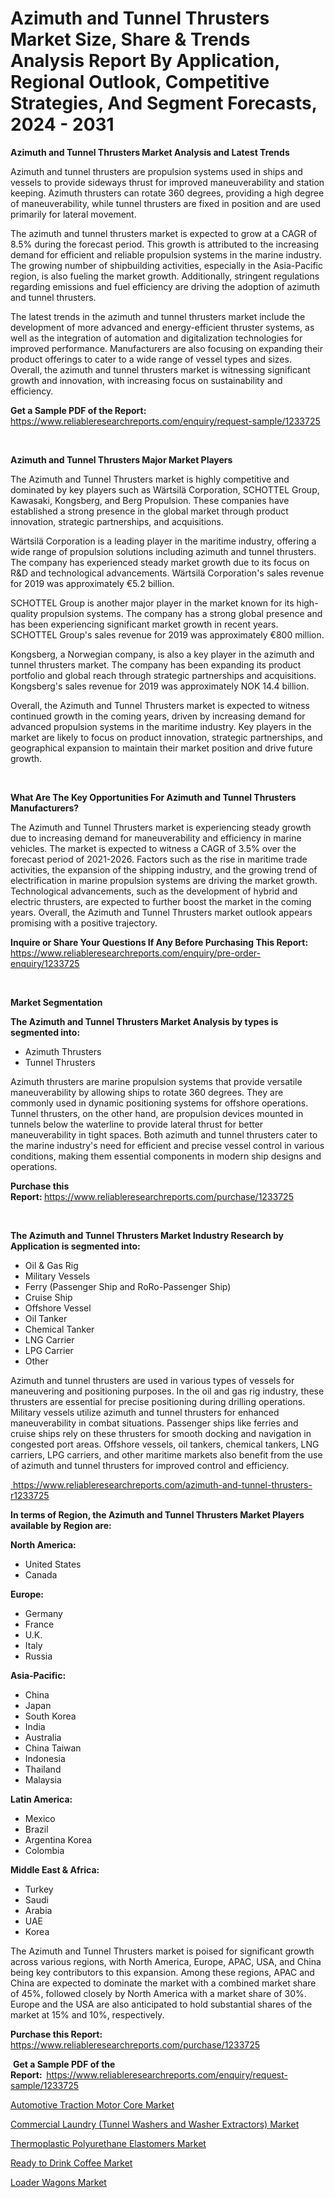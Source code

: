 <p><h1>Azimuth and Tunnel Thrusters Market Size, Share & Trends Analysis Report By Application, Regional Outlook, Competitive Strategies, And Segment Forecasts, 2024 - 2031</h1></p><p><strong>Azimuth and Tunnel Thrusters Market Analysis and Latest Trends</strong></p>
<p><p>Azimuth and tunnel thrusters are propulsion systems used in ships and vessels to provide sideways thrust for improved maneuverability and station keeping. Azimuth thrusters can rotate 360 degrees, providing a high degree of maneuverability, while tunnel thrusters are fixed in position and are used primarily for lateral movement.</p><p>The azimuth and tunnel thrusters market is expected to grow at a CAGR of 8.5% during the forecast period. This growth is attributed to the increasing demand for efficient and reliable propulsion systems in the marine industry. The growing number of shipbuilding activities, especially in the Asia-Pacific region, is also fueling the market growth. Additionally, stringent regulations regarding emissions and fuel efficiency are driving the adoption of azimuth and tunnel thrusters.</p><p>The latest trends in the azimuth and tunnel thrusters market include the development of more advanced and energy-efficient thruster systems, as well as the integration of automation and digitalization technologies for improved performance. Manufacturers are also focusing on expanding their product offerings to cater to a wide range of vessel types and sizes. Overall, the azimuth and tunnel thrusters market is witnessing significant growth and innovation, with increasing focus on sustainability and efficiency.</p></p>
<p><strong>Get a Sample PDF of the Report:&nbsp;</strong> <a href="https://www.reliableresearchreports.com/enquiry/request-sample/1233725">https://www.reliableresearchreports.com/enquiry/request-sample/1233725</a></p>
<p>&nbsp;</p>
<p><strong>Azimuth and Tunnel Thrusters Major Market Players</strong></p>
<p><p>The Azimuth and Tunnel Thrusters market is highly competitive and dominated by key players such as Wärtsilä Corporation, SCHOTTEL Group, Kawasaki, Kongsberg, and Berg Propulsion. These companies have established a strong presence in the global market through product innovation, strategic partnerships, and acquisitions.</p><p>Wärtsilä Corporation is a leading player in the maritime industry, offering a wide range of propulsion solutions including azimuth and tunnel thrusters. The company has experienced steady market growth due to its focus on R&D and technological advancements. Wärtsilä Corporation's sales revenue for 2019 was approximately €5.2 billion.</p><p>SCHOTTEL Group is another major player in the market known for its high-quality propulsion systems. The company has a strong global presence and has been experiencing significant market growth in recent years. SCHOTTEL Group's sales revenue for 2019 was approximately €800 million.</p><p>Kongsberg, a Norwegian company, is also a key player in the azimuth and tunnel thrusters market. The company has been expanding its product portfolio and global reach through strategic partnerships and acquisitions. Kongsberg's sales revenue for 2019 was approximately NOK 14.4 billion.</p><p>Overall, the Azimuth and Tunnel Thrusters market is expected to witness continued growth in the coming years, driven by increasing demand for advanced propulsion systems in the maritime industry. Key players in the market are likely to focus on product innovation, strategic partnerships, and geographical expansion to maintain their market position and drive future growth.</p></p>
<p>&nbsp;</p>
<p><strong>What Are The Key Opportunities For Azimuth and Tunnel Thrusters Manufacturers?</strong></p>
<p><p>The Azimuth and Tunnel Thrusters market is experiencing steady growth due to increasing demand for maneuverability and efficiency in marine vehicles. The market is expected to witness a CAGR of 3.5% over the forecast period of 2021-2026. Factors such as the rise in maritime trade activities, the expansion of the shipping industry, and the growing trend of electrification in marine propulsion systems are driving the market growth. Technological advancements, such as the development of hybrid and electric thrusters, are expected to further boost the market in the coming years. Overall, the Azimuth and Tunnel Thrusters market outlook appears promising with a positive trajectory.</p></p>
<p><strong>Inquire or Share Your Questions If Any Before Purchasing This Report:</strong> <a href="https://www.reliableresearchreports.com/enquiry/pre-order-enquiry/1233725">https://www.reliableresearchreports.com/enquiry/pre-order-enquiry/1233725</a></p>
<p>&nbsp;</p>
<p><strong>Market Segmentation</strong></p>
<p><strong>The Azimuth and Tunnel Thrusters Market Analysis by types is segmented into:</strong></p>
<p><ul><li>Azimuth Thrusters</li><li>Tunnel Thrusters</li></ul></p>
<p><p>Azimuth thrusters are marine propulsion systems that provide versatile maneuverability by allowing ships to rotate 360 degrees. They are commonly used in dynamic positioning systems for offshore operations. Tunnel thrusters, on the other hand, are propulsion devices mounted in tunnels below the waterline to provide lateral thrust for better maneuverability in tight spaces. Both azimuth and tunnel thrusters cater to the marine industry's need for efficient and precise vessel control in various conditions, making them essential components in modern ship designs and operations.</p></p>
<p><strong>Purchase this Report:&nbsp;</strong><a href="https://www.reliableresearchreports.com/purchase/1233725">https://www.reliableresearchreports.com/purchase/1233725</a></p>
<p>&nbsp;</p>
<p><strong>The Azimuth and Tunnel Thrusters Market Industry Research by Application is segmented into:</strong></p>
<p><ul><li>Oil & Gas Rig</li><li>Military Vessels</li><li>Ferry (Passenger Ship and RoRo-Passenger Ship)</li><li>Cruise Ship</li><li>Offshore Vessel</li><li>Oil Tanker</li><li>Chemical Tanker</li><li>LNG Carrier</li><li>LPG Carrier</li><li>Other</li></ul></p>
<p><p>Azimuth and tunnel thrusters are used in various types of vessels for maneuvering and positioning purposes. In the oil and gas rig industry, these thrusters are essential for precise positioning during drilling operations. Military vessels utilize azimuth and tunnel thrusters for enhanced maneuverability in combat situations. Passenger ships like ferries and cruise ships rely on these thrusters for smooth docking and navigation in congested port areas. Offshore vessels, oil tankers, chemical tankers, LNG carriers, LPG carriers, and other maritime markets also benefit from the use of azimuth and tunnel thrusters for improved control and efficiency.</p></p>
<p><a href="https://www.reliableresearchreports.com/azimuth-and-tunnel-thrusters-r1233725">&nbsp;https://www.reliableresearchreports.com/azimuth-and-tunnel-thrusters-r1233725</a></p>
<p><strong>In terms of Region, the Azimuth and Tunnel Thrusters Market Players available by Region are:</strong></p>
<p>
    <p> <strong> North America: </strong>
        <ul>
            <li>United States</li>
            <li>Canada</li>
        </ul>
        </p> 
    <p> <strong> Europe: </strong>
        <ul>
            <li>Germany</li>
            <li>France</li>
            <li>U.K.</li>
            <li>Italy</li>
            <li>Russia</li>
        </ul>
        </p> 
    <p> <strong> Asia-Pacific: </strong>
        <ul>
            <li>China</li>
            <li>Japan</li>
            <li>South Korea</li>
            <li>India</li>
            <li>Australia</li>
            <li>China Taiwan</li>
            <li>Indonesia</li>
            <li>Thailand</li>
            <li>Malaysia</li>
        </ul>
        </p> 
    <p> <strong> Latin America: </strong>
        <ul>
            <li>Mexico</li>
            <li>Brazil</li>
            <li>Argentina Korea</li>
            <li>Colombia</li>
        </ul>
        </p> 
    <p> <strong> Middle East & Africa: </strong>
        <ul>
            <li>Turkey</li>
            <li>Saudi</li>
            <li>Arabia</li>
            <li>UAE</li>
            <li>Korea</li>
        </ul>
    </p>
    </p>
<p><p>The Azimuth and Tunnel Thrusters market is poised for significant growth across various regions, with North America, Europe, APAC, USA, and China being key contributors to this expansion. Among these regions, APAC and China are expected to dominate the market with a combined market share of 45%, followed closely by North America with a market share of 30%. Europe and the USA are also anticipated to hold substantial shares of the market at 15% and 10%, respectively.</p></p>
<p><strong>Purchase this Report: </strong><a href="https://www.reliableresearchreports.com/purchase/1233725">https://www.reliableresearchreports.com/purchase/1233725</a></p>
<p>&nbsp;<strong>Get a Sample PDF of the Report:&nbsp;&nbsp;</strong><a href="https://www.reliableresearchreports.com/enquiry/request-sample/1233725">https://www.reliableresearchreports.com/enquiry/request-sample/1233725</a></p>
<p><strong></strong></p>
<p><p><a href="https://github.com/abdelrhmankishk22/Market-Research-Report-List-4/blob/main/automotive-traction-motor-core-market.md">Automotive Traction Motor Core Market</a></p><p><a href="https://github.com/joannagoyvaerts/Market-Research-Report-List-2/blob/main/commercial-laundry-tunnel-washers-and-washer-extractors-market.md">Commercial Laundry (Tunnel Washers and Washer Extractors) Market</a></p><p><a href="https://issuu.com/reportprime-2/docs/thermoplastic-polyurethane-elastomers-market-size-">Thermoplastic Polyurethane Elastomers Market</a></p><p><a href="https://www.linkedin.com/pulse/ready-drink-coffee-market-report-reveals-latest-trends-growth-feywc?trackingId=XNkyXxqA9WEyPdiio4TkXg%3D%3D">Ready to Drink Coffee Market</a></p><p><a href="https://www.linkedin.com/pulse/loader-wagons-market-size-reflecting-forecast-till-2031-type-svqne?trackingId=i4leD1W9%2F2339vLA%2Br2rSg%3D%3D">Loader Wagons Market</a></p></p>